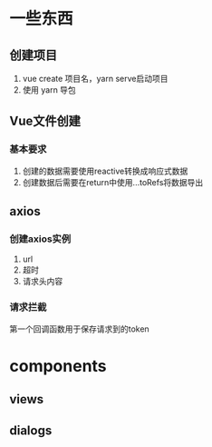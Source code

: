 # 一些东西

## 创建项目

1. vue create 项目名，yarn serve启动项目
2. 使用 yarn 导包

## Vue文件创建

### 基本要求

1. 创建的数据需要使用reactive转换成响应式数据
2. 创建数据后需要在return中使用...toRefs将数据导出

## axios

### 创建axios实例

1. url
2. 超时
3. 请求头内容

### 请求拦截

第一个回调函数用于保存请求到的token



# components

## views



## dialogs

